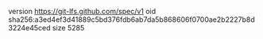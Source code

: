 version https://git-lfs.github.com/spec/v1
oid sha256:a3ed4ef3d41889c5bd376fdb6ab7da5b868606f0700ae2b2227b8d3224e45ced
size 5285
